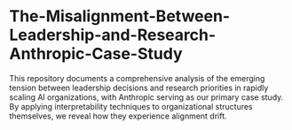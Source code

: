# The-Misalignment-Between-Leadership-and-Research-Anthropic-Case-Study
This repository documents a comprehensive analysis of the emerging tension between leadership decisions and research priorities in rapidly scaling AI organizations, with Anthropic serving as our primary case study. By applying interpretability techniques to organizational structures themselves, we reveal how they experience alignment drift.

